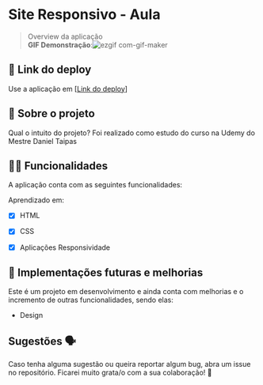 # Site Responsivo - Aula 

> Overview da aplicação <br>
**GIF Demonstração**:![ezgif com-gif-maker](https://user-images.githubusercontent.com/30334760/190305342-1925819b-4f67-4717-a02d-6999a420b47d.gif)

## 📲 Link do deploy

Use a aplicação em [[Link do deploy](https://chic-kashata-8ceded.netlify.app/)] 

## 📑 Sobre o projeto

Qual o intuito do projeto? Foi realizado como estudo do curso na Udemy do Mestre Daniel Taipas

## ✍🏻 Funcionalidades

A aplicação conta com as seguintes funcionalidades:

Aprendizado em:
- [X] HTML 
- [X] CSS
- [X] Aplicações Responsividade
 

## 📆 Implementações futuras e melhorias

Este é um projeto em desenvolvimento e ainda conta com melhorias e o incremento de outras funcionalidades, sendo elas:

- Design



## Sugestões 🗣

Caso tenha alguma sugestão ou queira reportar algum bug, abra um issue no repositório. Ficarei muito grata/o com a sua colaboração! 🤝
